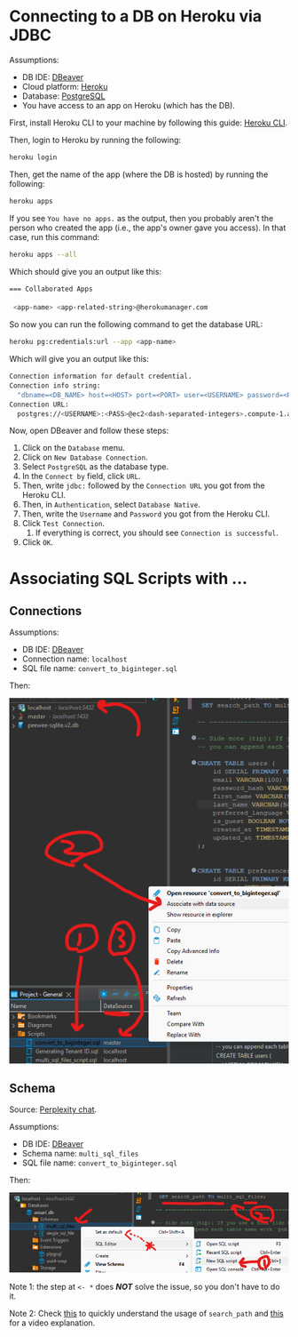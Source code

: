 
# Connecting to a DB on Heroku via JDBC

Assumptions:
* DB IDE: [DBeaver](https://dbeaver.io/)
* Cloud platform: [Heroku](https://www.heroku.com/)
* Database: [PostgreSQL](https://www.postgresql.org/)
* You have access to an app on Heroku (which has the DB).

First, install Heroku CLI to your machine by following this guide: [Heroku CLI](https://devcenter.heroku.com/articles/heroku-cli#install-with-an-installer:~:text=Download%20the%20appropriate%20installer).

Then, login to Heroku by running the following:

```bash
heroku login
```

Then, get the name of the app (where the DB is hosted) by running the following:

```bash
heroku apps
```

If you see `You have no apps.` as the output, then you probably aren't the person who created the app (i.e., the app's owner gave you access). In that case, run this command:

```bash
heroku apps --all
```

Which should give you an output like this:

```bash
=== Collaborated Apps

 <app-name> <app-related-string>@herokumanager.com
```

So now you can run the following command to get the database URL:

```bash
heroku pg:credentials:url --app <app-name>
```

Which will give you an output like this:

```bash
Connection information for default credential.
Connection info string:
  "dbname=<DB_NAME> host=<HOST> port=<PORT> user=<USERNAME> password=<PASS> sslmode=<require, etc>"
Connection URL:
  postgres://<USERNAME>:<PASS>@ec2<dash-separated-integers>.compute-1.amazonaws.com:<PORT>/<DB_NAME>
```

Now, open DBeaver and follow these steps:

1. Click on the `Database` menu.
2. Click on `New Database Connection`.
3. Select `PostgreSQL` as the database type.
4. In the `Connect by` field, click `URL`.
5. Then, write `jdbc:` followed by the `Connection URL` you got from the Heroku CLI.
6. Then, in `Authentication`, select `Database Native`.
7. Then, write the `Username` and `Password` you got from the Heroku CLI.
8. Click `Test Connection`.
	1. If everything is correct, you should see `Connection is successful`.
9. Click `OK`.


# Associating SQL Scripts with ...


## Connections

Assumptions:
* DB IDE: [DBeaver](https://dbeaver.io/)
* Connection name: `localhost`
* SQL file name: `convert_to_biginteger.sql`

Then:

![](Attachments%20-%20DB%20IDEs/Pasted%20image%2020250304095757.png)

## Schema

Source: [Perplexity chat](https://www.perplexity.ai/search/suppose-i-have-dbeaver-opened-HHETtzSXQGWZZl20aFh6Hg).

Assumptions:
* DB IDE: [DBeaver](https://dbeaver.io/)
* Schema name: `multi_sql_files`
* SQL file name: `convert_to_biginteger.sql`

Then:

![](Attachments%20-%20DB%20IDEs/Pasted%20image%2020250304100149.png)

Note 1: the step at `<- *` does ***NOT*** solve the issue, so you don't have to do it.

Note 2: Check [this](https://stackoverflow.com/a/76829577/13626137) to quickly understand the usage of `search_path` and [this](https://www.youtube.com/watch?v=4VlRmw4V1hg) for a video explanation.


